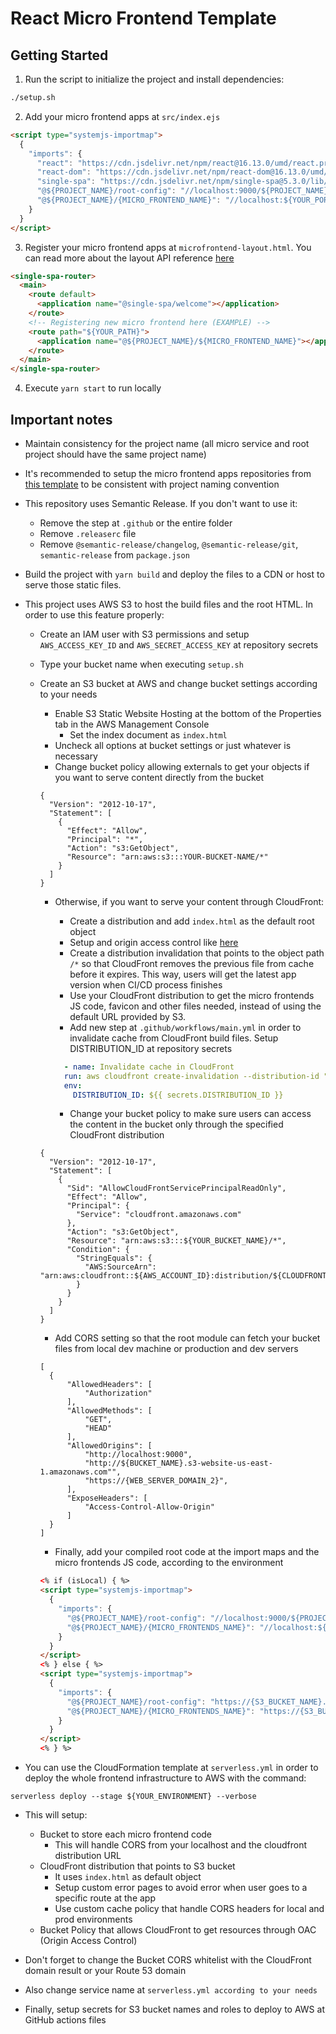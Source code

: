 # React Micro Frontend Template

## Getting Started

1. Run the script to initialize the project and install dependencies:

```bash
./setup.sh
```

2. Add your micro frontend apps at `src/index.ejs`

```html
<script type="systemjs-importmap">
  {
    "imports": {
      "react": "https://cdn.jsdelivr.net/npm/react@16.13.0/umd/react.production.min.js",
      "react-dom": "https://cdn.jsdelivr.net/npm/react-dom@16.13.0/umd/react-dom.production.min.js",
      "single-spa": "https://cdn.jsdelivr.net/npm/single-spa@5.3.0/lib/system/single-spa.min.js",
      "@${PROJECT_NAME}/root-config": "//localhost:9000/${PROJECT_NAME}-root-config.js",
      "@${PROJECT_NAME}/{MICRO_FRONTEND_NAME}": "//localhost:${YOUR_PORT}/${PROJECT_NAME}-{MICRO_FRONTEND_NAME}.js"
    }
  }
</script>
```

3. Register your micro frontend apps at `microfrontend-layout.html`. You can read more about the layout API reference [here](https://single-spa.js.org/docs/layout-definition/)

```html
<single-spa-router>
  <main>
    <route default>
      <application name="@single-spa/welcome"></application>
    </route>
    <!-- Registering new micro frontend here (EXAMPLE) -->
    <route path="${YOUR_PATH}">
      <application name="@${PROJECT_NAME}/${MICRO_FRONTEND_NAME}"></application>
    </route>
  </main>
</single-spa-router>
```

4. Execute `yarn start` to run locally

## Important notes

- Maintain consistency for the project name (all micro service and root project should have the same project name)

- It's recommended to setup the micro frontend apps repositories from [this template](https://github.com/edwardramirez31/micro-frontend-template) to be consistent with project naming convention

- This repository uses Semantic Release. If you don't want to use it:

  - Remove the step at `.github` or the entire folder
  - Remove `.releaserc` file
  - Remove `@semantic-release/changelog`, `@semantic-release/git`, `semantic-release` from `package.json`

- Build the project with `yarn build` and deploy the files to a CDN or host to serve those static files.

- This project uses AWS S3 to host the build files and the root HTML. In order to use this feature properly:

  - Create an IAM user with S3 permissions and setup `AWS_ACCESS_KEY_ID` and `AWS_SECRET_ACCESS_KEY` at repository secrets
  - Type your bucket name when executing `setup.sh`
  - Create an S3 bucket at AWS and change bucket settings according to your needs

    - Enable S3 Static Website Hosting at the bottom of the Properties tab in the AWS Management Console
      - Set the index document as `index.html`
    - Uncheck all options at bucket settings or just whatever is necessary
    - Change bucket policy allowing externals to get your objects if you want to serve content directly from the bucket

    ```
    {
      "Version": "2012-10-17",
      "Statement": [
        {
          "Effect": "Allow",
          "Principal": "*",
          "Action": "s3:GetObject",
          "Resource": "arn:aws:s3:::YOUR-BUCKET-NAME/*"
        }
      ]
    }
    ```

    - Otherwise, if you want to serve your content through CloudFront:

      - Create a distribution and add `index.html` as the default root object
      - Setup and origin access control like [here](https://docs.aws.amazon.com/AmazonCloudFront/latest/DeveloperGuide/private-content-restricting-access-to-s3.html)
      - Create a distribution invalidation that points to the object path `/*` so that CloudFront removes the previous file from cache before it expires. This way, users will get the latest app version when CI/CD process finishes
      - Use your CloudFront distribution to get the micro frontends JS code, favicon and other files needed, instead of using the default URL provided by S3.
      - Add new step at `.github/workflows/main.yml` in order to invalidate cache from CloudFront build files. Setup DISTRIBUTION_ID at repository secrets

      ```yml
        - name: Invalidate cache in CloudFront
        run: aws cloudfront create-invalidation --distribution-id "${DISTRIBUTION_ID}" --paths "/path1" "/example-path-2*" --no-cli-pager
        env:
          DISTRIBUTION_ID: ${{ secrets.DISTRIBUTION_ID }}
      ```

      - Change your bucket policy to make sure users can access the content in the bucket only through the specified CloudFront distribution

    ```
    {
      "Version": "2012-10-17",
      "Statement": [
        {
          "Sid": "AllowCloudFrontServicePrincipalReadOnly",
          "Effect": "Allow",
          "Principal": {
            "Service": "cloudfront.amazonaws.com"
          },
          "Action": "s3:GetObject",
          "Resource": "arn:aws:s3:::${YOUR_BUCKET_NAME}/*",
          "Condition": {
            "StringEquals": {
              "AWS:SourceArn": "arn:aws:cloudfront::${AWS_ACCOUNT_ID}:distribution/${CLOUDFRONT_DISTRIBUTION_ID}"
            }
          }
        }
      ]
    }
    ```

    - Add CORS setting so that the root module can fetch your bucket files from local dev machine or production and dev servers

    ```
    [
      {
          "AllowedHeaders": [
              "Authorization"
          ],
          "AllowedMethods": [
              "GET",
              "HEAD"
          ],
          "AllowedOrigins": [
              "http://localhost:9000",
              "http://${BUCKET_NAME}.s3-website-us-east-1.amazonaws.com"",
              "https://{WEB_SERVER_DOMAIN_2}",
          ],
          "ExposeHeaders": [
              "Access-Control-Allow-Origin"
          ]
      }
    ]
    ```

    - Finally, add your compiled root code at the import maps and the micro frontends JS code, according to the environment

    ```html
    <% if (isLocal) { %>
    <script type="systemjs-importmap">
      {
        "imports": {
          "@${PROJECT_NAME}/root-config": "//localhost:9000/${PROJECT_NAME}-root-config.js",
          "@${PROJECT_NAME}/{MICRO_FRONTENDS_NAME}": "//localhost:${YOUR_PORT}/${PROJECT_NAME}-{MICRO_FRONTENDS_NAME}.js"
        }
      }
    </script>
    <% } else { %>
    <script type="systemjs-importmap">
      {
        "imports": {
          "@${PROJECT_NAME}/root-config": "https://{S3_BUCKET_NAME}.s3.amazonaws.com/${PROJECT_NAME}-root-config.js",
          "@${PROJECT_NAME}/{MICRO_FRONTENDS_NAME}": "https://{S3_BUCKET_NAME}.s3.amazonaws.com/${PROJECT_NAME}-{MICRO_FRONTENDS_NAME}.js"
        }
      }
    </script>
    <% } %>
    ```

- You can use the CloudFormation template at `serverless.yml` in order to deploy the whole frontend infrastructure to AWS with the command:

```
serverless deploy --stage ${YOUR_ENVIRONMENT} --verbose
```

- This will setup:

  - Bucket to store each micro frontend code
    - This will handle CORS from your localhost and the cloudfront distribution URL
  - CloudFront distribution that points to S3 bucket
    - It uses `index.html` as default object
    - Setup custom error pages to avoid error when user goes to a specific route at the app
    - Use custom cache policy that handle CORS headers for local and prod environments
  - Bucket Policy that allows CloudFront to get resources through OAC (Origin Access Control)

- Don't forget to change the Bucket CORS whitelist with the CloudFront domain result or your Route 53 domain

- Also change service name at `serverless.yml according to your needs`

- Finally, setup secrets for S3 bucket names and roles to deploy to AWS at GitHub actions files
